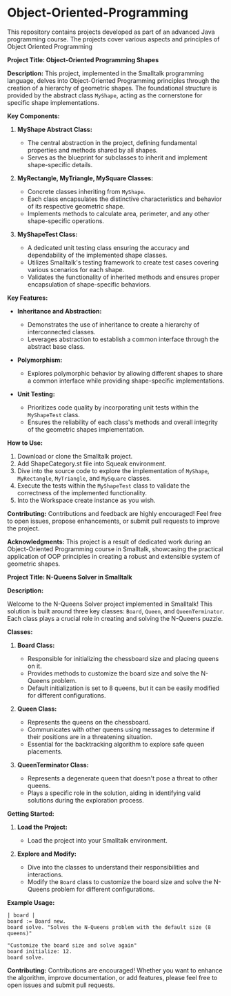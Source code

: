 # Object-Oriented-Programming
This repository contains projects developed as part of an advanced Java programming course. The projects cover various aspects and principles of Object Oriented Programming

**Project Title: Object-Oriented Programming Shapes**

**Description:**
This project, implemented in the Smalltalk programming language, delves into Object-Oriented Programming principles through the creation of a hierarchy of geometric shapes. The foundational structure is provided by the abstract class `MyShape`, acting as the cornerstone for specific shape implementations.

**Key Components:**

1. **MyShape Abstract Class:**
   - The central abstraction in the project, defining fundamental properties and methods shared by all shapes.
   - Serves as the blueprint for subclasses to inherit and implement shape-specific details.

2. **MyRectangle, MyTriangle, MySquare Classes:**
   - Concrete classes inheriting from `MyShape`.
   - Each class encapsulates the distinctive characteristics and behavior of its respective geometric shape.
   - Implements methods to calculate area, perimeter, and any other shape-specific operations.

3. **MyShapeTest Class:**
   - A dedicated unit testing class ensuring the accuracy and dependability of the implemented shape classes.
   - Utilizes Smalltalk's testing framework to create test cases covering various scenarios for each shape.
   - Validates the functionality of inherited methods and ensures proper encapsulation of shape-specific behaviors.

**Key Features:**

- **Inheritance and Abstraction:**
  - Demonstrates the use of inheritance to create a hierarchy of interconnected classes.
  - Leverages abstraction to establish a common interface through the abstract base class.

- **Polymorphism:**
  - Explores polymorphic behavior by allowing different shapes to share a common interface while providing shape-specific implementations.

- **Unit Testing:**
  - Prioritizes code quality by incorporating unit tests within the `MyShapeTest` class.
  - Ensures the reliability of each class's methods and overall integrity of the geometric shapes implementation.

**How to Use:**
1. Download or clone the Smalltalk project.
2. Add ShapeCategory.st file into Squeak environment.
3. Dive into the source code to explore the implementation of `MyShape`, `MyRectangle`, `MyTriangle`, and `MySquare` classes.
4. Execute the tests within the `MyShapeTest` class to validate the correctness of the implemented functionality.
5. Into the Workspace create instance as you wish.

**Contributing:**
Contributions and feedback are highly encouraged! Feel free to open issues, propose enhancements, or submit pull requests to improve the project.

**Acknowledgments:**
This project is a result of dedicated work during an Object-Oriented Programming course in Smalltalk, showcasing the practical application of OOP principles in creating a robust and extensible system of geometric shapes.

**Project Title: N-Queens Solver in Smalltalk**

**Description:**

Welcome to the N-Queens Solver project implemented in Smalltalk! This solution is built around three key classes: `Board`, `Queen`, and `QueenTerminator`. Each class plays a crucial role in creating and solving the N-Queens puzzle.

**Classes:**

1. **Board Class:**
   - Responsible for initializing the chessboard size and placing queens on it.
   - Provides methods to customize the board size and solve the N-Queens problem.
   - Default initialization is set to 8 queens, but it can be easily modified for different configurations.

2. **Queen Class:**
   - Represents the queens on the chessboard.
   - Communicates with other queens using messages to determine if their positions are in a threatening situation.
   - Essential for the backtracking algorithm to explore safe queen placements.

3. **QueenTerminator Class:**
   - Represents a degenerate queen that doesn't pose a threat to other queens.
   - Plays a specific role in the solution, aiding in identifying valid solutions during the exploration process.

**Getting Started:**

1. **Load the Project:**
   - Load the project into your Smalltalk environment.

3. **Explore and Modify:**
   - Dive into the classes to understand their responsibilities and interactions.
   - Modify the `Board` class to customize the board size and solve the N-Queens problem for different configurations.

**Example Usage:**

```smalltalk
| board |
board := Board new.
board solve. "Solves the N-Queens problem with the default size (8 queens)"

"Customize the board size and solve again"
board initialize: 12.
board solve.
```

**Contributing:**
Contributions are encouraged! Whether you want to enhance the algorithm, improve documentation, or add features, please feel free to open issues and submit pull requests.

